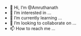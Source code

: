 - 👋 Hi, I’m @Amruthanath
- 👀 I’m interested in ...
- 🌱 I’m currently learning ...
- 💞️ I’m looking to collaborate on ...
- 📫 How to reach me ...

<!---
Amruthanath/Amruthanath is a ✨ special ✨ repository because its `README.md` (this file) appears on your GitHub profile.
You can click the Preview link to take a look at your changes.
--->
